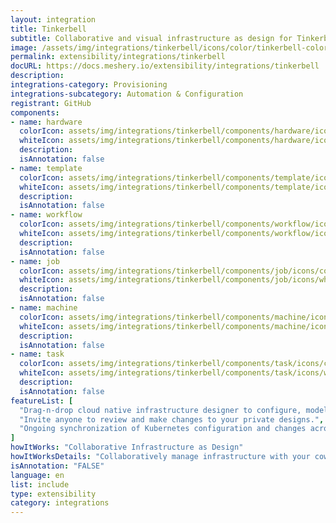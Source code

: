 ```yaml
---
layout: integration
title: Tinkerbell
subtitle: Collaborative and visual infrastructure as design for Tinkerbell
image: /assets/img/integrations/tinkerbell/icons/color/tinkerbell-color.svg
permalink: extensibility/integrations/tinkerbell
docURL: https://docs.meshery.io/extensibility/integrations/tinkerbell
description: 
integrations-category: Provisioning
integrations-subcategory: Automation & Configuration
registrant: GitHub
components: 
- name: hardware
  colorIcon: assets/img/integrations/tinkerbell/components/hardware/icons/color/hardware-color.svg
  whiteIcon: assets/img/integrations/tinkerbell/components/hardware/icons/white/hardware-white.svg
  description: 
  isAnnotation: false
- name: template
  colorIcon: assets/img/integrations/tinkerbell/components/template/icons/color/template-color.svg
  whiteIcon: assets/img/integrations/tinkerbell/components/template/icons/white/template-white.svg
  description: 
  isAnnotation: false
- name: workflow
  colorIcon: assets/img/integrations/tinkerbell/components/workflow/icons/color/workflow-color.svg
  whiteIcon: assets/img/integrations/tinkerbell/components/workflow/icons/white/workflow-white.svg
  description: 
  isAnnotation: false
- name: job
  colorIcon: assets/img/integrations/tinkerbell/components/job/icons/color/job-color.svg
  whiteIcon: assets/img/integrations/tinkerbell/components/job/icons/white/job-white.svg
  description: 
  isAnnotation: false
- name: machine
  colorIcon: assets/img/integrations/tinkerbell/components/machine/icons/color/machine-color.svg
  whiteIcon: assets/img/integrations/tinkerbell/components/machine/icons/white/machine-white.svg
  description: 
  isAnnotation: false
- name: task
  colorIcon: assets/img/integrations/tinkerbell/components/task/icons/color/task-color.svg
  whiteIcon: assets/img/integrations/tinkerbell/components/task/icons/white/task-white.svg
  description: 
  isAnnotation: false
featureList: [
  "Drag-n-drop cloud native infrastructure designer to configure, model, and deploy your workloads.",
  "Invite anyone to review and make changes to your private designs.",
  "Ongoing synchronization of Kubernetes configuration and changes across any number of clusters."
]
howItWorks: "Collaborative Infrastructure as Design"
howItWorksDetails: "Collaboratively manage infrastructure with your coworkers synchronously sharing the same designs."
isAnnotation: "FALSE"
language: en
list: include
type: extensibility
category: integrations
---
```

